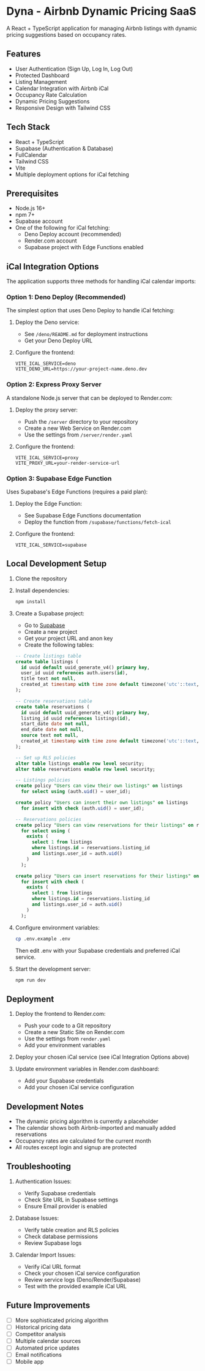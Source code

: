 # Dyna - Airbnb Dynamic Pricing SaaS

A React + TypeScript application for managing Airbnb listings with dynamic pricing suggestions based on occupancy rates.

## Features

- User Authentication (Sign Up, Log In, Log Out)
- Protected Dashboard
- Listing Management
- Calendar Integration with Airbnb iCal
- Occupancy Rate Calculation
- Dynamic Pricing Suggestions
- Responsive Design with Tailwind CSS

## Tech Stack

- React + TypeScript
- Supabase (Authentication & Database)
- FullCalendar
- Tailwind CSS
- Vite
- Multiple deployment options for iCal fetching

## Prerequisites

- Node.js 16+
- npm 7+
- Supabase account
- One of the following for iCal fetching:
  - Deno Deploy account (recommended)
  - Render.com account
  - Supabase project with Edge Functions enabled

## iCal Integration Options

The application supports three methods for handling iCal calendar imports:

### Option 1: Deno Deploy (Recommended)

The simplest option that uses Deno Deploy to handle iCal fetching:

1. Deploy the Deno service:
   - See `/deno/README.md` for deployment instructions
   - Get your Deno Deploy URL

2. Configure the frontend:
   ```env
   VITE_ICAL_SERVICE=deno
   VITE_DENO_URL=https://your-project-name.deno.dev
   ```

### Option 2: Express Proxy Server

A standalone Node.js server that can be deployed to Render.com:

1. Deploy the proxy server:
   - Push the `/server` directory to your repository
   - Create a new Web Service on Render.com
   - Use the settings from `/server/render.yaml`

2. Configure the frontend:
   ```env
   VITE_ICAL_SERVICE=proxy
   VITE_PROXY_URL=your-render-service-url
   ```

### Option 3: Supabase Edge Function

Uses Supabase's Edge Functions (requires a paid plan):

1. Deploy the Edge Function:
   - See Supabase Edge Functions documentation
   - Deploy the function from `/supabase/functions/fetch-ical`

2. Configure the frontend:
   ```env
   VITE_ICAL_SERVICE=supabase
   ```

## Local Development Setup

1. Clone the repository

2. Install dependencies:
   ```bash
   npm install
   ```

3. Create a Supabase project:
   - Go to [Supabase](https://supabase.com)
   - Create a new project
   - Get your project URL and anon key
   - Create the following tables:

   ```sql
   -- Create listings table
   create table listings (
     id uuid default uuid_generate_v4() primary key,
     user_id uuid references auth.users(id),
     title text not null,
     created_at timestamp with time zone default timezone('utc'::text, now())
   );

   -- Create reservations table
   create table reservations (
     id uuid default uuid_generate_v4() primary key,
     listing_id uuid references listings(id),
     start_date date not null,
     end_date date not null,
     source text not null,
     created_at timestamp with time zone default timezone('utc'::text, now())
   );

   -- Set up RLS policies
   alter table listings enable row level security;
   alter table reservations enable row level security;

   -- Listings policies
   create policy "Users can view their own listings" on listings
     for select using (auth.uid() = user_id);

   create policy "Users can insert their own listings" on listings
     for insert with check (auth.uid() = user_id);

   -- Reservations policies
   create policy "Users can view reservations for their listings" on reservations
     for select using (
       exists (
         select 1 from listings
         where listings.id = reservations.listing_id
         and listings.user_id = auth.uid()
       )
     );

   create policy "Users can insert reservations for their listings" on reservations
     for insert with check (
       exists (
         select 1 from listings
         where listings.id = reservations.listing_id
         and listings.user_id = auth.uid()
       )
     );
   ```

4. Configure environment variables:
   ```bash
   cp .env.example .env
   ```
   Then edit .env with your Supabase credentials and preferred iCal service.

5. Start the development server:
   ```bash
   npm run dev
   ```

## Deployment

1. Deploy the frontend to Render.com:
   - Push your code to a Git repository
   - Create a new Static Site on Render.com
   - Use the settings from `render.yaml`
   - Add your environment variables

2. Deploy your chosen iCal service (see iCal Integration Options above)

3. Update environment variables in Render.com dashboard:
   - Add your Supabase credentials
   - Add your chosen iCal service configuration

## Development Notes

- The dynamic pricing algorithm is currently a placeholder
- The calendar shows both Airbnb-imported and manually added reservations
- Occupancy rates are calculated for the current month
- All routes except login and signup are protected

## Troubleshooting

1. Authentication Issues:
   - Verify Supabase credentials
   - Check Site URL in Supabase settings
   - Ensure Email provider is enabled

2. Database Issues:
   - Verify table creation and RLS policies
   - Check database permissions
   - Review Supabase logs

3. Calendar Import Issues:
   - Verify iCal URL format
   - Check your chosen iCal service configuration
   - Review service logs (Deno/Render/Supabase)
   - Test with the provided example iCal URL

## Future Improvements

- [ ] More sophisticated pricing algorithm
- [ ] Historical pricing data
- [ ] Competitor analysis
- [ ] Multiple calendar sources
- [ ] Automated price updates
- [ ] Email notifications
- [ ] Mobile app

